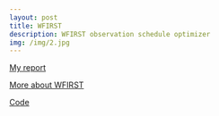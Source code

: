 ```yaml
---
layout: post
title: WFIRST
description: WFIRST observation schedule optimizer
img: /img/2.jpg
---
```

<!-- <div class="img_row">
	<img class="col three" src="{{ site.baseurl }}/img/5.jpg" alt="" title="example image"/>
</div> -->

<a href="{{ site.baseurl }}/docs/JPL_Final_Report.pdf" target="_blank">My report</a>

[More about WFIRST](https://wfirst.gsfc.nasa.gov/) 

[Code](https://github.com/hsergi/WFIRST-S-Observations)

